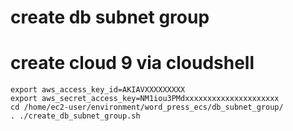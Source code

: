 # create db subnet group


# create cloud 9 via cloudshell
```
export aws_access_key_id=AKIAVXXXXXXXXX
export aws_secret_access_key=NM1iou3PMdxxxxxxxxxxxxxxxxxxxxx
cd /home/ec2-user/environment/word_press_ecs/db_subnet_group/
. ./create_db_subnet_group.sh
```


